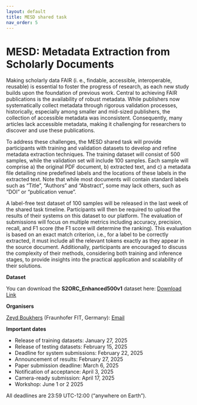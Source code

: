 ```yaml
---
layout: default
title: MESD shared task
nav_order: 5
---
```


# MESD: Metadata Extraction from Scholarly Documents

Making scholarly data FAIR (i. e., findable, accessible, interoperable, reusable) is essential to foster the progress of research, as each new study builds upon the foundation of previous work. Central to achieving FAIR publications is the availability of robust metadata. While publishers now systematically collect metadata through rigorous validation processes, historically, especially among smaller and mid-sized publishers, the collection of accessible metadata was inconsistent. Consequently, many articles lack accessible metadata, making it challenging for researchers to discover and use these publications.

To address these challenges, the MESD shared task will provide participants with training and validation datasets to develop and refine metadata extraction techniques. The training dataset will consist of 500 samples, while the validation set will include 100 samples. Each sample will comprise a) the original PDF document, b) extracted text, and c) a metadata file detailing nine predefined labels and the locations of these labels in the extracted text. Note that while most documents will contain standard labels such as “Title”, “Authors” and “Abstract”, some may lack others, such as “DOI” or “publication venue”.

A label-free test dataset of 100 samples will be released in the last week of the shared task timeline. Participants will then be required to upload the results of their systems on this dataset to our platform. The evaluation of submissions will focus on multiple metrics including accuracy, precision, recall, and F1 score (the F1 score will determine the ranking). This evaluation is based on an exact match criterion, i.e., for a label to be correctly extracted, it must include all the relevant tokens exactly as they appear in the source document. Additionally, participants are encouraged to discuss the complexity of their methods, considering both training and inference stages, to provide insights into the practical application and scalability of their solutions.

**Dataset**

You can download the **S2ORC_Enhanced500v1** dataset here: [Download Link](https://github.com/zeyd31/S2ORC_Exp500v1)

**Organisers**

[Zeyd Boukhers](https://fit.fraunhofer.de/fdda) (Fraunhofer FIT, Germany): [Email](zeyd.boukhers@fit.fraunhofer.de)

**Important dates**

* Release of training datasets: January 27, 2025
* Release of testing datasets: February 15, 2025
* Deadline for system submissions: February 22, 2025
* Announcement of results: February 27, 2025
* Paper submission deadline: March 6, 2025
* Notification of acceptance: April 3, 2025
* Camera-ready submission: April 17, 2025
* Workshop: June 1 or 2 2025

All deadlines are 23:59 UTC-12:00 (“anywhere on Earth”).
